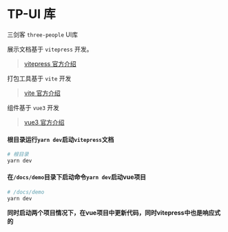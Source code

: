 # TP-UI 库

三剑客 `three-people` UI库

展示文档基于 `vitepress` 开发。 
> [vitepress 官方介绍](https://vitepress.vuejs.org/)   

打包工具基于 `vite` 开发
> [vite 官方介绍](https://cn.vitejs.dev/)   

组件基于 `vue3` 开发
> [vue3 官方介绍](https://v3.cn.vuejs.org/guide/introduction.html)   


#### 根目录运行`yarn dev`启动`vitepress`文档

```sh
# 根目录
yarn dev
```


#### 在`/docs/demo`目录下启动命令`yarn dev`启动vue项目
```sh
# /docs/demo
yarn dev
```

**同时启动两个项目情况下，在vue项目中更新代码，同时vitepress中也是响应式的**  